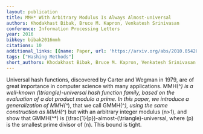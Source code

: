 ```yaml
---
layout: publication
title: MMH* With Arbitrary Modulus Is Always Almost-universal
authors: Khodakhast Bibak, Bruce M. Kapron, Venkatesh Srinivasan
conference: Information Processing Letters
year: 2016
bibkey: bibak2016mmh
citations: 10
additional_links: [{name: Paper, url: 'https://arxiv.org/abs/2010.05420'}]
tags: ["Hashing Methods"]
short_authors: Khodakhast Bibak, Bruce M. Kapron, Venkatesh Srinivasan
---
```

Universal hash functions, discovered by Carter and Wegman in 1979, are of
great importance in computer science with many applications. MMH\(^*\) is a
well-known \(\triangle\)-universal hash function family, based on the evaluation
of a dot product modulo a prime. In this paper, we introduce a generalization
of MMH\(^*\), that we call GMMH\(^*\), using the same construction as MMH\(^*\) but
with an arbitrary integer modulus \(n>1\), and show that GMMH\(^*\) is
\(\frac\{1\}\{p\}\)-almost-\(\triangle\)-universal, where \(p\) is the smallest prime
divisor of \(n\). This bound is tight.